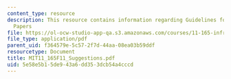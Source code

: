 ```yaml
---
content_type: resource
description: This resource contains information regarding Guidelines for Well-written
  Papers
file: https://ol-ocw-studio-app-qa.s3.amazonaws.com/courses/11-165-infrastructure-and-energy-technology-challenges-fall-2011/5e58e5b15de943a6dd353dcb54a4cccd_MIT11_165F11_Suggestions.pdf
file_type: application/pdf
parent_uid: f364579e-5c57-2f7d-44aa-08ea03b59ddf
resourcetype: Document
title: MIT11_165F11_Suggestions.pdf
uid: 5e58e5b1-5de9-43a6-dd35-3dcb54a4cccd
---
```

